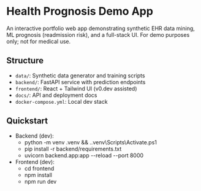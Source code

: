 ﻿# Health Prognosis Demo App

An interactive portfolio web app demonstrating synthetic EHR data mining, ML prognosis (readmission risk), and a full-stack UI. For demo purposes only; not for medical use.

## Structure
- `data/`: Synthetic data generator and training scripts
- `backend/`: FastAPI service with prediction endpoints
- `frontend/`: React + Tailwind UI (v0.dev assisted)
- `docs/`: API and deployment docs
- `docker-compose.yml`: Local dev stack

## Quickstart
- Backend (dev):
  - python -m venv .venv && .\.venv\Scripts\Activate.ps1
  - pip install -r backend/requirements.txt
  - uvicorn backend.app:app --reload --port 8000
- Frontend (dev):
  - cd frontend
  - npm install
  - npm run dev

